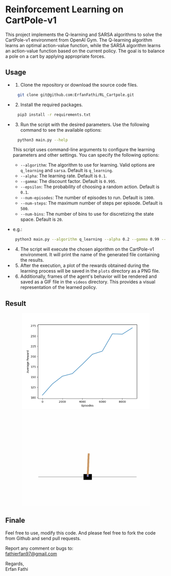 # Reinforcement Learning on CartPole-v1
This project implements the Q-learning and SARSA algorithms to solve the CartPole-v1 environment from OpenAI Gym. The Q-learning algorithm learns an optimal action-value function, while the SARSA algorithm learns an action-value function based on the current policy. The goal is to balance a pole on a cart by applying appropriate forces.

## Usage
- 1. Clone the repository or download the source code files.
  ```bash
    git clone git@github.com:ErfanFathi/RL_Cartpole.git
  ```
- 2. Install the required packages.
  ```bash
    pip3 install -r requirements.txt
  ```
- 3. Run the script with the desired parameters. Use the following command to see the available options:
  ```bash
    python3 main.py --help
  ```  
    This script uses command-line arguments to configure the learning parameters and other settings. You can specify the following options:
    
    - `--algorithm`: The algorithm to use for learning. Valid options are `q_learning` and `sarsa`. Default is `q_learning`.
    -  `--alpha`: The learning rate. Default is `0.1`.
    -  `--gamma`: The discount factor. Default is `0.995`.
    -  `--epsilon`: The probability of choosing a random action. Default is `0.1`.
    -  `--num-episodes`: The number of episodes to run. Default is `1000`.
    -  `--num-steps`: The maximum number of steps per episode. Default is `500`.
    -  `--num-bins`: The number of bins to use for discretizing the state space. Default is `20`.
 - e.g.:
   ```bash
    python3 main.py --algorithm q_learning --alpha 0.2 --gamma 0.99 --num_episodes 2000
   ```
  
- 4. The script will execute the chosen algorithm on the CartPole-v1 environment. It will print the name of the generated file containing the results.

- 5. After the execution, a plot of the rewards obtained during the learning process will be saved in the `plots` directory as a PNG file.

- 6. Additionally, frames of the agent's behavior will be rendered and saved as a GIF file in the `videos` directory. This provides a visual representation of the learned policy.

## Result
<p align="center">
<img src = "https://github.com/ErfanFathi/RL_Cartpole/blob/main/plots/q_learning_alpha_0.2_gamma_0.995_epsilon_0.2_num_episodes_10000_num_steps_500_num_bins_20.png" width="400" height="300"</img>
<img src = "https://github.com/ErfanFathi/RL_Cartpole/blob/main/videos/q_learning_alpha_0.2_gamma_0.995_epsilon_0.2_num_episodes_10000_num_steps_500_num_bins_20.gif" width="400" height="300"</img>
</p>

## Finale

Feel free to use, modify this code. And please feel free to fork the code 
from Github and send pull requests.

Report any comment or bugs to:<br />
fathierfan97@gmail.com<br />

Regards,<br />
Erfan Fathi<br />
